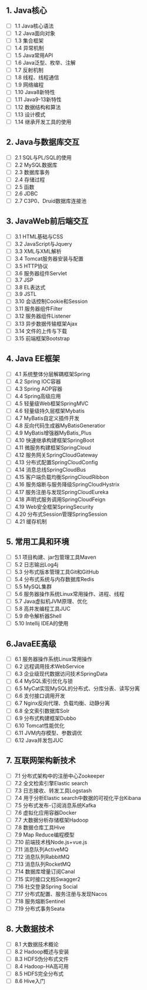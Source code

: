 ## 1. Java核心
- [ ] 1.1 Java核心语法
- [ ] 1.2 Java面向对象
- [ ] 1.3 集合框架
- [ ] 1.4 异常机制
- [ ] 1.5 Java常用API
- [ ] 1.6 Java泛型、枚举、注解
- [ ] 1.7 反射机制
- [ ] 1.8 线程、线程通信
- [ ] 1.9 网络编程
- [ ] 1.10 Java8新特性
- [ ] 1.11 Java9-13新特性
- [ ] 1.12 数据结构和算法
- [ ] 1.13 设计模式
- [ ] 1.14 继承开发工具的使用
## 2. Java与数据库交互
- [ ] 2.1 SQL与PL/SQL的使用
- [ ] 2.2 MySQL数据库
- [ ] 2.3 数据库事务
- [ ] 2.4 存储过程
- [ ] 2.5 函数
- [ ] 2.6 JDBC
- [ ] 2.7 C3P0、Druid数据库连接池
## 3. JavaWeb前后端交互
- [ ] 3.1 HTML基础与CSS
- [ ] 3.2 JavaScript与Jquery
- [ ] 3.3 XML与XML解析
- [ ] 3.4 Tomcat服务器安装与配置
- [ ] 3.5 HTTP协议
- [ ] 3.6 服务器组件Servlet
- [ ] 3.7 JSP
- [ ] 3.8 EL表达式
- [ ] 3.9 JSTL
- [ ] 3.10 会话控制Cookie和Session
- [ ] 3.11 服务器组件Filter
- [ ] 3.12 服务器组件Listener
- [ ] 3.13 异步数据传输框架Ajax
- [ ] 3.14 文件的上传与下载
- [ ] 3.15 前端框架Bootstrap
## 4. Java EE框架
- [ ] 4.1 系统整体分层解耦框架Spring
- [ ] 4.2 Spring IOC容器
- [ ] 4.3 Spring AOP容器
- [ ] 4.4 Spring高级应用
- [ ] 4.5 轻量级Web框架SpringMVC
- [ ] 4.6 轻量级持久层框架Mybatis
- [ ] 4.7 MyBatis自定义插件开发
- [ ] 4.8 反向代码生成器MyBatisGeneratior
- [ ] 4.9 MyBatis增强器MyBatis_Plus
- [ ] 4.10 快速继承构建框架SpringBoot
- [ ] 4.11 微服务构建框架SpringCloud
- [ ] 4.12 服务网关SpringCloudGateway
- [ ] 4.13 分布式配置SpringCloudConfig
- [ ] 4.14 消息总线SpringCloudBus
- [ ] 4.15 客户端负载均衡SpringCloudRibbon
- [ ] 4.16 服务熔断与服务降级SpringCloudHystrix
- [ ] 4.17 服务注册与发现SpringCloudEureka
- [ ] 4.18 声明式服务调用SpringCloudFeign
- [ ] 4.19 Web安全框架SpringSecurity
- [ ] 4.20 分布式Session管理SpringSession
- [ ] 4.21 缓存机制
## 5. 常用工具和环境
- [ ] 5.1 项目构建、jar包管理工具Maven
- [ ] 5.2 日志输出Log4j
- [ ] 5.3 分布式版本管理工具Git和GitHub
- [ ] 5.4 分布式系统与内存数据库Redis
- [ ] 5.5 MySQL集群
- [ ] 5.6 服务器操作系统Linux常用操作、进程、线程
- [ ] 5.7 Java虚拟机JVM原理、优化
- [ ] 5.8 高并发编程工具JUC
- [ ] 5.9 命令解析器Shell
- [ ] 5.10 Intellij IDEA的使用
## 6.JavaEE高级
- [ ] 6.1 服务器操作系统Linux常用操作
- [ ] 6.2 远程调用技术WebService
- [ ] 6.3 企业级现代数据访问技术SpringData
- [ ] 6.4 MySQL索引优化与锁
- [ ] 6.5 MyCat实现MySQL的分布式、分库分表、读写分离
- [ ] 6.6 支付接口调用开发
- [ ] 6.7 Nginx反向代理、负载均衡、动静分离
- [ ] 6.8 全文索引数据库Solr
- [ ] 6.9 分布式构建框架Dubbo
- [ ] 6.10 Tomcat性能优化
- [ ] 6.11 JVM内存模型、参数调优
- [ ] 6.12 Java并发包JUC
## 7. 互联网架构新技术
- [ ] 7.1 分布式架构中的注册中心Zookeeper
- [ ] 7.2 全文检索引擎Elastic search
- [ ] 7.3 日志接收、转发工具Logstash
- [ ] 7.4 用于分析Elastic search中数据的可视化平台Kibana
- [ ] 7.5 分布式发布-订阅消息系统Kafka
- [ ] 7.6 虚拟化应用容器Docker
- [ ] 7.7 大数据分析存储框架Hadoop
- [ ] 7.8 数据仓库工具Hive
- [ ] 7.9 Map Reduce编程模型
- [ ] 7.10 前端技术栈Node.js+vue.js
- [ ] 7.11 消息队列ActiveMQ
- [ ] 7.12 消息队列RabbitMQ
- [ ] 7.13 消息队列RocketMQ
- [ ] 7.14 数据库增量订阅Canal
- [ ] 7.15 实时接口文档Swagger2
- [ ] 7.16 社交登录Spring Social
- [ ] 7.17 分布式配置、服务注册与发现Nacos
- [ ] 7.18 服务熔断Sentinel
- [ ] 7.19 分布式事务Seata
## 8. 大数据技术
- [ ] 8.1 大数据技术概论
- [ ] 8.2 Hadoop概述与安装
- [ ] 8.3 HDFS伪分布式文件
- [ ] 8.4 Hadoop-HA高可用
- [ ] 8.5 HDFS完全分布式
- [ ] 8.6 Hive入门
